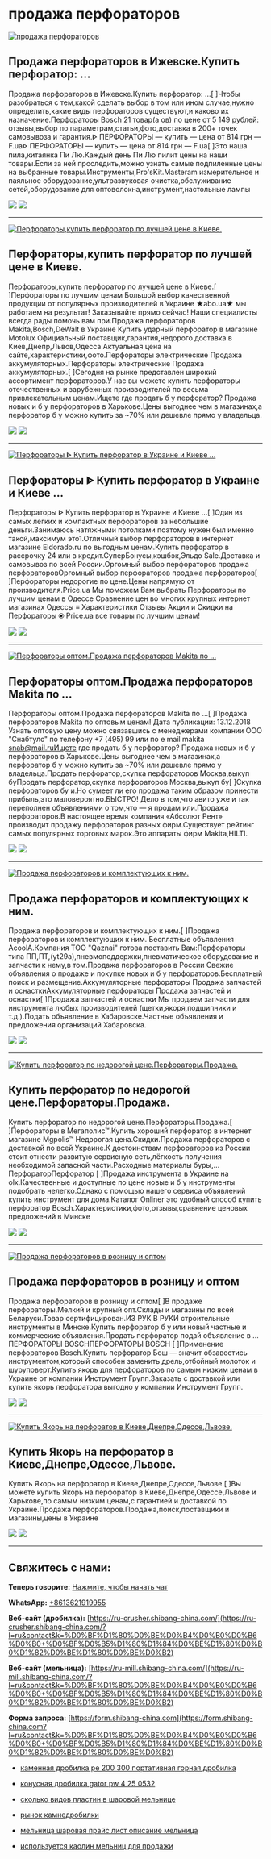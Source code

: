 # продажа перфораторов

<a href="https://swt.shibang-china.com/?l=ru&img&k=%D0%BF%D1%80%D0%BE%D0%B4%D0%B0%D0%B6%D0%B0+%D0%BF%D0%B5%D1%80%D1%84%D0%BE%D1%80%D0%B0%D1%82%D0%BE%D1%80%D0%BE%D0%B2" target="_blank">![продажа перфораторов](http://static.shibang-china.com/all-800x300/101.jpg)</a>

## Продажа перфораторов в Ижевске.Купить перфоратор: …
Продажа перфораторов в Ижевске.Купить перфоратор: …[ ]Чтобы разобраться с тем,какой сделать выбор в том или ином случае,нужно определить,какие виды перфораторов существуют,и каково их назначение.Перфораторы Bosch 21 товар(а ов) по цене от 5 149 рублей: отзывы,выбор по параметрам,статьи,фото,доставка в 200+ точек самовывоза и гарантия.ᐈ ПЕРФОРАТОРЫ — купить — цена от 814 грн — F.uaᐈ ПЕРФОРАТОРЫ — купить — цена от 814 грн — F.ua[ ]Это наша пила,китаянка Пи Лю.Каждый день Пи Лю пилит цены на наши товары.Если за ней проследить,можно узнать самые подпиленные цены на выбранные товары.Инструменты,Pro'sKit.Masteram измерительное и паяльное оборудование,ультразвуковая очистка,обслуживание сетей,оборудование для оптоволокна,инструмент,настольные лампы


<a href="https://whatsapp.shibangsoft.com/WhatsApp.php" target="_blank" title="WhatsApp">![](http://static.shibang-china.com/icon/whatsapp.png)</a> <a href="https://swt.shibang-china.com/?l=ru&icon&k=%D0%BF%D1%80%D0%BE%D0%B4%D0%B0%D0%B6%D0%B0+%D0%BF%D0%B5%D1%80%D1%84%D0%BE%D1%80%D0%B0%D1%82%D0%BE%D1%80%D0%BE%D0%B2" target="_blank">![](http://static.shibang-china.com/icon/chat-ru.png)</a>

---

<a href="https://swt.shibang-china.com/?l=ru&img&k=%D0%BF%D1%80%D0%BE%D0%B4%D0%B0%D0%B6%D0%B0+%D0%BF%D0%B5%D1%80%D1%84%D0%BE%D1%80%D0%B0%D1%82%D0%BE%D1%80%D0%BE%D0%B2" target="_blank">![Перфораторы,купить перфоратор по лучшей цене в Киеве.](http://static.shibang-china.com/all-800x300/243.jpg)</a>

## Перфораторы,купить перфоратор по лучшей цене в Киеве.
Перфораторы,купить перфоратор по лучшей цене в Киеве.[ ]Перфораторы по лучшим ценам Большой выбор качественной продукции от популярных производителей в Украине ★abo.ua★ мы работаем на результат! Заказывайте прямо сейчас! Наши специалисты всегда рады помочь вам при.Продажа перфораторов Makita,Bosch,DeWalt в Украине Купить ударный перфоратор в магазине Motolux Официальный поставщик,гарантия,недорого доставка в Киев,Днепр,Львов,Одесса Актуальная цена на сайте,характеристики,фото.Перфораторы электрические Продажа аккумуляторных.Перфораторы электрические Продажа аккумуляторных.[ ]Сегодня на рынке представлен широкий ассортимент перфораторов.У нас вы можете купить перфораторы отечественных и зарубежных производителей по весьма привлекательным ценам.Ищете где продать б у перфоратор? Продажа новых и б у перфораторов в Харькове.Цены выгоднее чем в магазинах,а перфоратор б у можно купить за ~70% или дешевле прямо у владельца.


<a href="https://whatsapp.shibangsoft.com/WhatsApp.php" target="_blank" title="WhatsApp">![](http://static.shibang-china.com/icon/whatsapp.png)</a> <a href="https://swt.shibang-china.com/?l=ru&icon&k=%D0%BF%D1%80%D0%BE%D0%B4%D0%B0%D0%B6%D0%B0+%D0%BF%D0%B5%D1%80%D1%84%D0%BE%D1%80%D0%B0%D1%82%D0%BE%D1%80%D0%BE%D0%B2" target="_blank">![](http://static.shibang-china.com/icon/chat-ru.png)</a>

---

<a href="https://swt.shibang-china.com/?l=ru&img&k=%D0%BF%D1%80%D0%BE%D0%B4%D0%B0%D0%B6%D0%B0+%D0%BF%D0%B5%D1%80%D1%84%D0%BE%D1%80%D0%B0%D1%82%D0%BE%D1%80%D0%BE%D0%B2" target="_blank">![Перфораторы ᐈ Купить перфоратор в Украине и Киеве …](http://static.shibang-china.com/all-800x300/988.jpg)</a>

## Перфораторы ᐈ Купить перфоратор в Украине и Киеве …
Перфораторы ᐈ Купить перфоратор в Украине и Киеве …[ ]Один из самых легких и компактных перфораторов за небольшие деньги.Занимаюсь натяжными потолками поэтому нужен был именно такой,максимум это1.Отличный выбор перфораторов в интернет магазине Eldorado.ru по выгодным ценам.Купить перфоратор в рассрочку 24 или в кредит.СуперБонусы,кэшбэк,Эльдо Sale.Доставка и самовывоз по всей России.Оргомный выбор перфораторов продажа перфораторовОргомный выбор перфораторов продажа перфораторов[ ]Перфораторы недорогие по цене.Цены напрямую от производителя.Price.ua Мы поможем Вам выбрать Перфораторы по лучшим ценам в Одессе Сравнение цен во многих крупных интернет магазинах Одессы ≡ Характеристики Отзывы Акции и Скидки на Перфораторы ⦿ Price.ua все товары по лучшим ценам!


<a href="https://whatsapp.shibangsoft.com/WhatsApp.php" target="_blank" title="WhatsApp">![](http://static.shibang-china.com/icon/whatsapp.png)</a> <a href="https://swt.shibang-china.com/?l=ru&icon&k=%D0%BF%D1%80%D0%BE%D0%B4%D0%B0%D0%B6%D0%B0+%D0%BF%D0%B5%D1%80%D1%84%D0%BE%D1%80%D0%B0%D1%82%D0%BE%D1%80%D0%BE%D0%B2" target="_blank">![](http://static.shibang-china.com/icon/chat-ru.png)</a>

---

<a href="https://swt.shibang-china.com/?l=ru&img&k=%D0%BF%D1%80%D0%BE%D0%B4%D0%B0%D0%B6%D0%B0+%D0%BF%D0%B5%D1%80%D1%84%D0%BE%D1%80%D0%B0%D1%82%D0%BE%D1%80%D0%BE%D0%B2" target="_blank">![Перфораторы оптом.Продажа перфораторов Makita по …](http://static.shibang-china.com/all-800x300/1314.jpg)</a>

## Перфораторы оптом.Продажа перфораторов Makita по …
Перфораторы оптом.Продажа перфораторов Makita по …[ ]Продажа перфораторов Makita по оптовым ценам! Дата публикации: 13.12.2018 Узнать оптовую цену можно связавшись с менеджерами компании ООО &quot;Снабтулс&quot; по телефону +7 (495) 99 или по e mail makita snab@mail.ruИщете где продать б у перфоратор? Продажа новых и б у перфораторов в Харькове.Цены выгоднее чем в магазинах,а перфоратор б у можно купить за ~70% или дешевле прямо у владельца.Продать перфоратор,скупка перфораторов Москва,выкуп буПродать перфоратор,скупка перфораторов Москва,выкуп бу[ ]Скупка перфораторов бу и.Но сумеет ли его продажа таким образом принести прибыль,это маловероятно.БЫСТРО! Дело в том,что авито уже и так переполнен объявлениями о том,что — я продам или.Продажа перфораторов.В настоящее время компания &#171;Абсолют Рент&#187; производит продажу перфораторов разных фирм.Существует рейтинг самых популярных торговых марок.Это аппараты фирм Makita,HILTI.


<a href="https://whatsapp.shibangsoft.com/WhatsApp.php" target="_blank" title="WhatsApp">![](http://static.shibang-china.com/icon/whatsapp.png)</a> <a href="https://swt.shibang-china.com/?l=ru&icon&k=%D0%BF%D1%80%D0%BE%D0%B4%D0%B0%D0%B6%D0%B0+%D0%BF%D0%B5%D1%80%D1%84%D0%BE%D1%80%D0%B0%D1%82%D0%BE%D1%80%D0%BE%D0%B2" target="_blank">![](http://static.shibang-china.com/icon/chat-ru.png)</a>

---

<a href="https://swt.shibang-china.com/?l=ru&img&k=%D0%BF%D1%80%D0%BE%D0%B4%D0%B0%D0%B6%D0%B0+%D0%BF%D0%B5%D1%80%D1%84%D0%BE%D1%80%D0%B0%D1%82%D0%BE%D1%80%D0%BE%D0%B2" target="_blank">![Продажа перфораторов и комплектующих к ним.](http://static.shibang-china.com/all-800x300/510.jpg)</a>

## Продажа перфораторов и комплектующих к ним.
Продажа перфораторов и комплектующих к ним.[ ]Продажа перфораторов и комплектующих к ним. Бесплатные объявления AcoolA.Компания ТОО &quot;Qaznai&quot; готова поставить Вам:Перфораторы типа ПП,ПТ,(yt29a),пневмоподдержки,пневматическое оборудование и запчасти к нему,в том.Продажа перфораторов в России Свежие объявления о продаже и покупке новых и б у перфораторов.Бесплатный поиск и размещение.Аккумуляторные перфораторы Продажа запчастей и оснасткиАккумуляторные перфораторы Продажа запчастей и оснастки[ ]Продажа запчастей и оснастки Мы продаем запчасти для инструмента любых производителей (щетки,якоря,подшипники и т.д.).Подать объявление в Хабаровске.Частные объявления и предложения организаций Хабаровска.


<a href="https://whatsapp.shibangsoft.com/WhatsApp.php" target="_blank" title="WhatsApp">![](http://static.shibang-china.com/icon/whatsapp.png)</a> <a href="https://swt.shibang-china.com/?l=ru&icon&k=%D0%BF%D1%80%D0%BE%D0%B4%D0%B0%D0%B6%D0%B0+%D0%BF%D0%B5%D1%80%D1%84%D0%BE%D1%80%D0%B0%D1%82%D0%BE%D1%80%D0%BE%D0%B2" target="_blank">![](http://static.shibang-china.com/icon/chat-ru.png)</a>

---

<a href="https://swt.shibang-china.com/?l=ru&img&k=%D0%BF%D1%80%D0%BE%D0%B4%D0%B0%D0%B6%D0%B0+%D0%BF%D0%B5%D1%80%D1%84%D0%BE%D1%80%D0%B0%D1%82%D0%BE%D1%80%D0%BE%D0%B2" target="_blank">![Купить перфоратор по недорогой цене.Перфораторы.Продажа.](http://static.shibang-china.com/all-800x300/963.jpg)</a>

## Купить перфоратор по недорогой цене.Перфораторы.Продажа.
Купить перфоратор по недорогой цене.Перфораторы.Продажа.[ ]Перфораторы в Мегаполис™.Купить хороший перфоратор в интернет магазине Mgpolis™ Недорогая цена.Скидки.Продажа перфораторов с доставкой по всей Украине.К достоинствам перфораторов из России стоит отнести развитую сервисную сеть,лёгкость получения необходимой запасной части.Расходные материалы буры,…ПерфораторПерфоратор [ ]Продажа инструмента в Украине на olx.Качественные и доступные по цене новые и б у инструменты подобрать нелегко.Однако с помощью нашего сервиса объявлений купить инструмент для дома.Каталог Onliner это удобный способ купить перфоратор Bosch.Характеристики,фото,отзывы,сравнение ценовых предложений в Минске


<a href="https://whatsapp.shibangsoft.com/WhatsApp.php" target="_blank" title="WhatsApp">![](http://static.shibang-china.com/icon/whatsapp.png)</a> <a href="https://swt.shibang-china.com/?l=ru&icon&k=%D0%BF%D1%80%D0%BE%D0%B4%D0%B0%D0%B6%D0%B0+%D0%BF%D0%B5%D1%80%D1%84%D0%BE%D1%80%D0%B0%D1%82%D0%BE%D1%80%D0%BE%D0%B2" target="_blank">![](http://static.shibang-china.com/icon/chat-ru.png)</a>

---

<a href="https://swt.shibang-china.com/?l=ru&img&k=%D0%BF%D1%80%D0%BE%D0%B4%D0%B0%D0%B6%D0%B0+%D0%BF%D0%B5%D1%80%D1%84%D0%BE%D1%80%D0%B0%D1%82%D0%BE%D1%80%D0%BE%D0%B2" target="_blank">![Продажа перфораторов в розницу и оптом](http://static.shibang-china.com/all-800x300/355.jpg)</a>

## Продажа перфораторов в розницу и оптом
Продажа перфораторов в розницу и оптом[ ]В продаже перфораторы.Мелкий и крупный опт.Склады и магазины по всей Беларуси.Товар сертифицирован.ИЗ РУК В РУКИ строительные инструменты в Минске.Купить перфоратор б у или новый частные и коммерческие объявления.Продать перфоратор подай объявление в …ПЕРФОРАТОРЫ BOSCHПЕРФОРАТОРЫ BOSCH [ ]Применение перфораторов Bosch.Купить перфоратор Бош — значит обзавестись инструментом,который способен заменить дрель,отбойный молоток и шуруповерт.Купить якорь для перфораторов по самым низким ценам в Украине от компании Инструмент Групп.Заказать с доставкой или купить якорь перфоратора выгодно у компании Инструмент Групп.


<a href="https://whatsapp.shibangsoft.com/WhatsApp.php" target="_blank" title="WhatsApp">![](http://static.shibang-china.com/icon/whatsapp.png)</a> <a href="https://swt.shibang-china.com/?l=ru&icon&k=%D0%BF%D1%80%D0%BE%D0%B4%D0%B0%D0%B6%D0%B0+%D0%BF%D0%B5%D1%80%D1%84%D0%BE%D1%80%D0%B0%D1%82%D0%BE%D1%80%D0%BE%D0%B2" target="_blank">![](http://static.shibang-china.com/icon/chat-ru.png)</a>

---

<a href="https://swt.shibang-china.com/?l=ru&img&k=%D0%BF%D1%80%D0%BE%D0%B4%D0%B0%D0%B6%D0%B0+%D0%BF%D0%B5%D1%80%D1%84%D0%BE%D1%80%D0%B0%D1%82%D0%BE%D1%80%D0%BE%D0%B2" target="_blank">![Купить Якорь на перфоратор в Киеве,Днепре,Одессе,Львове.](http://static.shibang-china.com/all-800x300/276.jpg)</a>

## Купить Якорь на перфоратор в Киеве,Днепре,Одессе,Львове.
Купить Якорь на перфоратор в Киеве,Днепре,Одессе,Львове.[ ]Вы можете купить Якорь на перфоратор в Киеве,Днепре,Одессе,Львове и Харькове,по самым низким ценам,с гарантией и доставкой по Украине.Продажа перфораторов.Продажа,поиск,поставщики и магазины,цены в Украине

<a href="https://whatsapp.shibangsoft.com/WhatsApp.php" target="_blank" title="WhatsApp">![](http://static.shibang-china.com/icon/whatsapp.png)</a> <a href="https://swt.shibang-china.com/?l=ru&icon&k=%D0%BF%D1%80%D0%BE%D0%B4%D0%B0%D0%B6%D0%B0+%D0%BF%D0%B5%D1%80%D1%84%D0%BE%D1%80%D0%B0%D1%82%D0%BE%D1%80%D0%BE%D0%B2" target="_blank">![](http://static.shibang-china.com/icon/chat-ru.png)</a>

---
## Свяжитесь с нами:

**Теперь говорите:** [Нажмите, чтобы начать чат](https://swt.shibang-china.com?l=ru&contact&k=%D0%BF%D1%80%D0%BE%D0%B4%D0%B0%D0%B6%D0%B0+%D0%BF%D0%B5%D1%80%D1%84%D0%BE%D1%80%D0%B0%D1%82%D0%BE%D1%80%D0%BE%D0%B2)

**WhatsApp:**  [+8613621919955](https://whatsapp.shibangsoft.com/WhatsApp.php)

**Веб-сайт (дробилка):** [https://ru-crusher.shibang-china.com/](https://ru-crusher.shibang-china.com/?l=ru&contact&k=%D0%BF%D1%80%D0%BE%D0%B4%D0%B0%D0%B6%D0%B0+%D0%BF%D0%B5%D1%80%D1%84%D0%BE%D1%80%D0%B0%D1%82%D0%BE%D1%80%D0%BE%D0%B2)

**Веб-сайт (мельница):** [https://ru-mill.shibang-china.com/](https://ru-mill.shibang-china.com/?l=ru&contact&k=%D0%BF%D1%80%D0%BE%D0%B4%D0%B0%D0%B6%D0%B0+%D0%BF%D0%B5%D1%80%D1%84%D0%BE%D1%80%D0%B0%D1%82%D0%BE%D1%80%D0%BE%D0%B2)

**Форма запроса:** [https://form.shibang-china.com](https://form.shibang-china.com?l=ru&contact&k=%D0%BF%D1%80%D0%BE%D0%B4%D0%B0%D0%B6%D0%B0+%D0%BF%D0%B5%D1%80%D1%84%D0%BE%D1%80%D0%B0%D1%82%D0%BE%D1%80%D0%BE%D0%B2)

* [каменная дробилка pe 200 300 портативная горная дробилка](../120/%D0%BA%D0%B0%D0%BC%D0%B5%D0%BD%D0%BD%D0%B0%D1%8F%20%D0%B4%D1%80%D0%BE%D0%B1%D0%B8%D0%BB%D0%BA%D0%B0%20pe%20200%20300%20%D0%BF%D0%BE%D1%80%D1%82%D0%B0%D1%82%D0%B8%D0%B2%D0%BD%D0%B0%D1%8F%20%D0%B3%D0%BE%D1%80%D0%BD%D0%B0%D1%8F%20%D0%B4%D1%80%D0%BE%D0%B1%D0%B8%D0%BB%D0%BA%D0%B0.md)

* [конусная дробилка gator pw 4 25 0532](../120/%D0%BA%D0%BE%D0%BD%D1%83%D1%81%D0%BD%D0%B0%D1%8F%20%D0%B4%D1%80%D0%BE%D0%B1%D0%B8%D0%BB%D0%BA%D0%B0%20gator%20pw%204%2025%200532.md)

* [сколько видов пластин в шаровой мельнице](../115/%D1%81%D0%BA%D0%BE%D0%BB%D1%8C%D0%BA%D0%BE%20%D0%B2%D0%B8%D0%B4%D0%BE%D0%B2%20%D0%BF%D0%BB%D0%B0%D1%81%D1%82%D0%B8%D0%BD%20%D0%B2%20%D1%88%D0%B0%D1%80%D0%BE%D0%B2%D0%BE%D0%B9%20%D0%BC%D0%B5%D0%BB%D1%8C%D0%BD%D0%B8%D1%86%D0%B5.md)

* [рынок камнедробилки](../117/%D1%80%D1%8B%D0%BD%D0%BE%D0%BA%20%D0%BA%D0%B0%D0%BC%D0%BD%D0%B5%D0%B4%D1%80%D0%BE%D0%B1%D0%B8%D0%BB%D0%BA%D0%B8.md)

* [мельница шаровая прайс лист описание мельница](../113/%D0%BC%D0%B5%D0%BB%D1%8C%D0%BD%D0%B8%D1%86%D0%B0%20%D1%88%D0%B0%D1%80%D0%BE%D0%B2%D0%B0%D1%8F%20%D0%BF%D1%80%D0%B0%D0%B9%D1%81%20%D0%BB%D0%B8%D1%81%D1%82%20%D0%BE%D0%BF%D0%B8%D1%81%D0%B0%D0%BD%D0%B8%D0%B5%20%D0%BC%D0%B5%D0%BB%D1%8C%D0%BD%D0%B8%D1%86%D0%B0.md)

* [используется каолин мельниц для продажи](../112/%D0%B8%D1%81%D0%BF%D0%BE%D0%BB%D1%8C%D0%B7%D1%83%D0%B5%D1%82%D1%81%D1%8F%20%D0%BA%D0%B0%D0%BE%D0%BB%D0%B8%D0%BD%20%D0%BC%D0%B5%D0%BB%D1%8C%D0%BD%D0%B8%D1%86%20%D0%B4%D0%BB%D1%8F%20%D0%BF%D1%80%D0%BE%D0%B4%D0%B0%D0%B6%D0%B8.md)